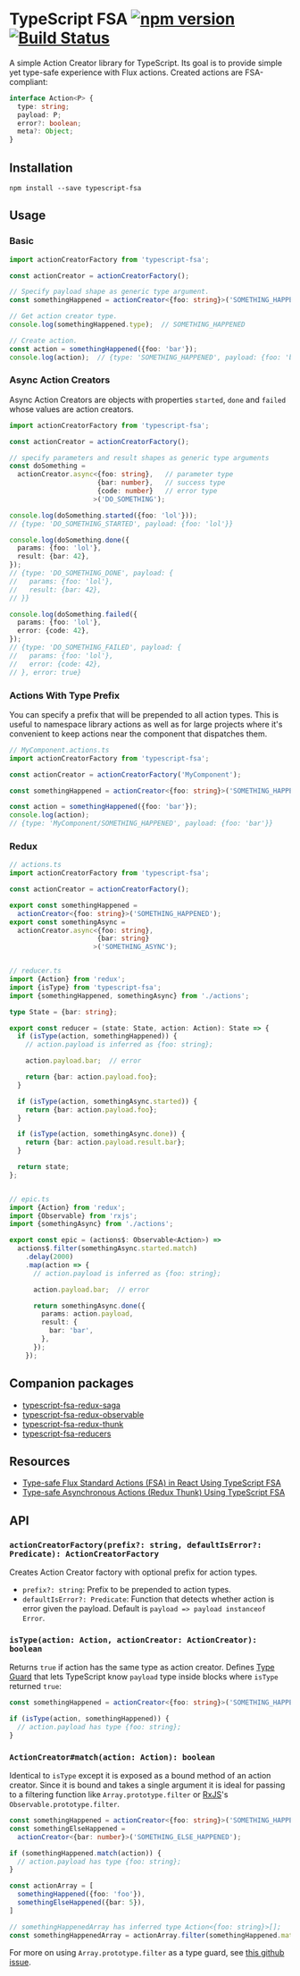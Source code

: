 # TypeScript FSA [![npm version][npm-image]][npm-url] [![Build Status][travis-image]][travis-url]

A simple Action Creator library for TypeScript. Its goal is to provide simple
yet type-safe experience with Flux actions.
Created actions are FSA-compliant:

```ts
interface Action<P> {
  type: string;
  payload: P;
  error?: boolean;
  meta?: Object;
}
```

## Installation

```
npm install --save typescript-fsa
```

## Usage

### Basic

```ts
import actionCreatorFactory from 'typescript-fsa';

const actionCreator = actionCreatorFactory();

// Specify payload shape as generic type argument.
const somethingHappened = actionCreator<{foo: string}>('SOMETHING_HAPPENED');

// Get action creator type.
console.log(somethingHappened.type);  // SOMETHING_HAPPENED

// Create action.
const action = somethingHappened({foo: 'bar'});
console.log(action);  // {type: 'SOMETHING_HAPPENED', payload: {foo: 'bar'}}
```

### Async Action Creators

Async Action Creators are objects with properties `started`, `done` and
`failed` whose values are action creators.

```ts
import actionCreatorFactory from 'typescript-fsa';

const actionCreator = actionCreatorFactory();

// specify parameters and result shapes as generic type arguments
const doSomething =
  actionCreator.async<{foo: string},   // parameter type
                      {bar: number},   // success type
                      {code: number}   // error type
                     >('DO_SOMETHING');

console.log(doSomething.started({foo: 'lol'}));
// {type: 'DO_SOMETHING_STARTED', payload: {foo: 'lol'}}

console.log(doSomething.done({
  params: {foo: 'lol'},
  result: {bar: 42},
});
// {type: 'DO_SOMETHING_DONE', payload: {
//   params: {foo: 'lol'},
//   result: {bar: 42},
// }}

console.log(doSomething.failed({
  params: {foo: 'lol'},
  error: {code: 42},
});
// {type: 'DO_SOMETHING_FAILED', payload: {
//   params: {foo: 'lol'},
//   error: {code: 42},
// }, error: true}
```

### Actions With Type Prefix

You can specify a prefix that will be prepended to all action types. This is
useful to namespace library actions as well as for large projects where it's
convenient to keep actions near the component that dispatches them.

```ts
// MyComponent.actions.ts
import actionCreatorFactory from 'typescript-fsa';

const actionCreator = actionCreatorFactory('MyComponent');

const somethingHappened = actionCreator<{foo: string}>('SOMETHING_HAPPENED');

const action = somethingHappened({foo: 'bar'});
console.log(action);
// {type: 'MyComponent/SOMETHING_HAPPENED', payload: {foo: 'bar'}}
```

### Redux

```ts
// actions.ts
import actionCreatorFactory from 'typescript-fsa';

const actionCreator = actionCreatorFactory();

export const somethingHappened =
  actionCreator<{foo: string}>('SOMETHING_HAPPENED');
export const somethingAsync =
  actionCreator.async<{foo: string},
                      {bar: string}
                     >('SOMETHING_ASYNC');


// reducer.ts
import {Action} from 'redux';
import {isType} from 'typescript-fsa';
import {somethingHappened, somethingAsync} from './actions';

type State = {bar: string};

export const reducer = (state: State, action: Action): State => {
  if (isType(action, somethingHappened)) {
    // action.payload is inferred as {foo: string};

    action.payload.bar;  // error

    return {bar: action.payload.foo};
  }

  if (isType(action, somethingAsync.started)) {
    return {bar: action.payload.foo};
  }

  if (isType(action, somethingAsync.done)) {
    return {bar: action.payload.result.bar};
  }

  return state;
};


// epic.ts
import {Action} from 'redux';
import {Observable} from 'rxjs';
import {somethingAsync} from './actions';

export const epic = (actions$: Observable<Action>) =>
  actions$.filter(somethingAsync.started.match)
    .delay(2000)
    .map(action => {
      // action.payload is inferred as {foo: string};

      action.payload.bar;  // error

      return somethingAsync.done({
        params: action.payload,
        result: {
          bar: 'bar',
        },
      });
    });
```

## Companion packages

* [typescript-fsa-redux-saga](https://github.com/aikoven/typescript-fsa-redux-saga)
* [typescript-fsa-redux-observable](https://github.com/m0a/typescript-fsa-redux-observable)
* [typescript-fsa-redux-thunk](https://github.com/xdave/typescript-fsa-redux-thunk)
* [typescript-fsa-reducers](https://github.com/dphilipson/typescript-fsa-reducers)

## Resources

* [Type-safe Flux Standard Actions (FSA) in React Using TypeScript FSA](https://www.triplet.fi/blog/type-safe-flux-standard-actions-fsa-in-react-using-typescript-fsa/)
* [Type-safe Asynchronous Actions (Redux Thunk) Using TypeScript FSA](https://www.triplet.fi/blog/type-safe-asynchronous-actions-redux-thunk-using-typescript-fsa/)

## API

### `actionCreatorFactory(prefix?: string, defaultIsError?: Predicate): ActionCreatorFactory`

Creates Action Creator factory with optional prefix for action types.

* `prefix?: string`: Prefix to be prepended to action types.
* `defaultIsError?: Predicate`: Function that detects whether action is error
 given the payload. Default is `payload => payload instanceof Error`.

### `isType(action: Action, actionCreator: ActionCreator): boolean`

Returns `true` if action has the same type as action creator. Defines
[Type Guard](https://www.typescriptlang.org/docs/handbook/advanced-types.html#user-defined-type-guards)
that lets TypeScript know `payload` type inside blocks where `isType` returned
`true`:

```ts
const somethingHappened = actionCreator<{foo: string}>('SOMETHING_HAPPENED');

if (isType(action, somethingHappened)) {
  // action.payload has type {foo: string};
}
```

### `ActionCreator#match(action: Action): boolean`

Identical to `isType` except it is exposed as a bound method of an action
creator.  Since it is bound and takes a single argument it is ideal for passing
to a filtering function like `Array.prototype.filter` or
[RxJS](http://reactivex.io/rxjs/)'s `Observable.prototype.filter`.

```ts
const somethingHappened = actionCreator<{foo: string}>('SOMETHING_HAPPENED');
const somethingElseHappened =
  actionCreator<{bar: number}>('SOMETHING_ELSE_HAPPENED');

if (somethingHappened.match(action)) {
  // action.payload has type {foo: string};
}

const actionArray = [
  somethingHappened({foo: 'foo'}),
  somethingElseHappened({bar: 5}),
]

// somethingHappenedArray has inferred type Action<{foo: string}>[];
const somethingHappenedArray = actionArray.filter(somethingHappened.match)
```

For more on using `Array.prototype.filter` as a type guard, see
[this github issue](https://github.com/Microsoft/TypeScript/issues/7657).


[npm-image]: https://badge.fury.io/js/typescript-fsa.svg
[npm-url]: https://badge.fury.io/js/typescript-fsa
[travis-image]: https://travis-ci.org/aikoven/typescript-fsa.svg?branch=master
[travis-url]: https://travis-ci.org/aikoven/typescript-fsa
